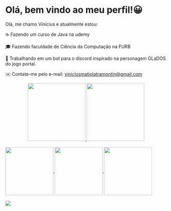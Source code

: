# Olá, bem vindo ao meu perfil!😀

Olá, me chamo Vinícius e atualmente estou:

☕ Fazendo um curso de Java na udemy

🎓 Fazendo faculdade de Ciência da Computação na FURB

🤖 Trabalhando em um bot para o discord inspirado na personagem GLaDOS do jogo portal.

✉️ Contate-me pelo e-mail: viniciusmatiolatramontin@gmail.com

<div align="center">
  <a href="https://github.com/VinyMT">
  <img height="180em" src="https://github-readme-stats.vercel.app/api?username=VinyMT&show_icons=true&theme=algolia&include_all_commits=true&count_private=true"/>
  <img height="180em" src="https://github-readme-stats.vercel.app/api/top-langs/?username=VinyMT&layout=compact&langs_count=7&theme=algolia"/>
</div>
  
<div style="display: inline_block"><br>
  <img align="center" height="150" width="150" src="https://cdn.jsdelivr.net/gh/devicons/devicon/icons/java/java-original-wordmark.svg" />
  <img align="center" height="150" width="150" src="https://cdn.jsdelivr.net/gh/devicons/devicon/icons/mysql/mysql-plain-wordmark.svg" />
  <img align="center" height="150" width="150" src="https://cdn.jsdelivr.net/gh/devicons/devicon/icons/spring/spring-original-wordmark.svg" />
</div>
  
<div style="display: inline_block"><br>
  <a href="mailto:viniciusmatiolatramontin@gmail.com" /><img src="https://img.shields.io/badge/Gmail-D14836?style=for-the-badge&logo=gmail&logoColor=white" />
</div>

